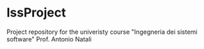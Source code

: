 # IssProject
Project repository for the univeristy course "Ingegneria dei sistemi software" Prof. Antonio Natali
